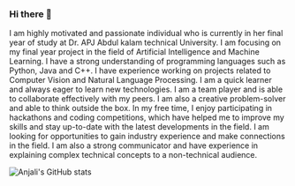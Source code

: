 ### Hi there 👋

I am highly motivated and passionate individual who is currently in her final year of study at Dr. APJ Abdul kalam technical University. I am focusing on my final year project in the field of Artificial Intelligence and Machine Learning. I have a strong understanding of programming languages such as Python, Java and C++. I have experience working on projects related to Computer Vision and Natural Language Processing. I am a quick learner and always eager to learn new technologies. I am a team player and is able to collaborate effectively with my peers. I am also a creative problem-solver and able to think outside the box. In my free time, I enjoy participating in hackathons and coding competitions, which have helped me to improve my skills and stay up-to-date with the latest developments in the field. I am looking for opportunities to gain industry experience and make connections in the field. I am also a strong communicator and have experience in explaining complex technical concepts to a non-technical audience.


![Anjali's GitHub stats](https://github-readme-stats.vercel.app/api?username=helloanjalig&hide=contribs,prs)


<!--
**helloanjalig/helloanjalig** is a ✨ _special_ ✨ repository because its `README.md` (this file) appears on your GitHub profile.

Here are some ideas to get you started:

- 🔭 I’m currently working on ...
- 🌱 I’m currently learning ...
- 👯 I’m looking to collaborate on ...
- 🤔 I’m looking for help with ...
- 💬 Ask me about ...
- 📫 How to reach me: ...
- 😄 Pronouns: ...
- ⚡ Fun fact: ...
-->
